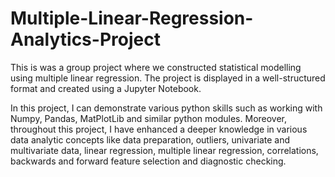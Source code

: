 # Multiple-Linear-Regression-Analytics-Project

This is was a group project where we constructed statistical modelling using multiple linear regression. The project is displayed in a well-structured format and created using a Jupyter Notebook.

In this project, I can demonstrate various python skills such as working with Numpy, Pandas, MatPlotLib and similar python modules. Moreover, throughout this project, I have enhanced a deeper knowledge in various data analytic concepts like data preparation, outliers, univariate and multivariate data, linear regression, multiple linear regression, correlations, backwards and forward feature selection and diagnostic checking. 
